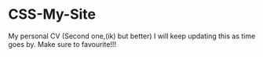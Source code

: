 # CSS-My-Site
My personal CV (Second one,(ik) but better)
I will keep updating this as time goes by.
Make sure to favourite!!!
